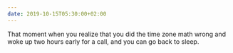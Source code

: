 ```yaml
---
date: 2019-10-15T05:30:00+02:00
---
```


That moment when you realize that you did the time zone math wrong and woke up two hours early for a call, and you can go back to sleep.
